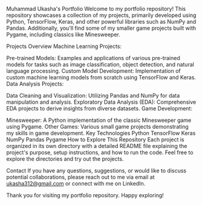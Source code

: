 Muhammad Ukasha's Portfolio
Welcome to my portfolio repository! This repository showcases a collection of my projects, primarily developed using Python, TensorFlow, Keras, and other powerful libraries such as NumPy and Pandas. Additionally, you'll find some of my smaller game projects built with Pygame, including classics like Minesweeper.

Projects Overview
Machine Learning Projects:

Pre-trained Models: Examples and applications of various pre-trained models for tasks such as image classification, object detection, and natural language processing.
Custom Model Development: Implementation of custom machine learning models from scratch using TensorFlow and Keras.
Data Analysis Projects:

Data Cleaning and Visualization: Utilizing Pandas and NumPy for data manipulation and analysis.
Exploratory Data Analysis (EDA): Comprehensive EDA projects to derive insights from diverse datasets.
Game Development:

Minesweeper: A Python implementation of the classic Minesweeper game using Pygame.
Other Games: Various small game projects demonstrating my skills in game development.
Key Technologies
Python
TensorFlow
Keras
NumPy
Pandas
Pygame
How to Explore This Repository
Each project is organized in its own directory with a detailed README file explaining the project's purpose, setup instructions, and how to run the code. Feel free to explore the directories and try out the projects.

Contact
If you have any questions, suggestions, or would like to discuss potential collaborations, please reach out to me via email at ukasha312@gmail.com or connect with me on LinkedIn.

Thank you for visiting my portfolio repository. Happy exploring!
